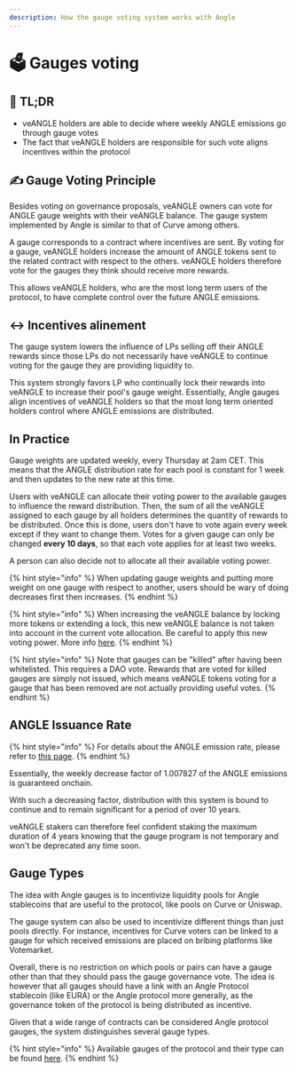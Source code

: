 ```yaml
---
description: How the gauge voting system works with Angle
---
```


# 🗳 Gauges voting

## 🔎 TL;DR

- veANGLE holders are able to decide where weekly ANGLE emissions go through gauge votes
- The fact that veANGLE holders are responsible for such vote aligns incentives within the protocol

## ✍️ Gauge Voting Principle

Besides voting on governance proposals, veANGLE owners can vote for ANGLE gauge weights with their veANGLE balance. The gauge system implemented by Angle is similar to that of Curve among others.

A gauge corresponds to a contract where incentives are sent. By voting for a gauge, veANGLE holders increase the amount of ANGLE tokens sent to the related contract with respect to the others. veANGLE holders therefore vote for the gauges they think should receive more rewards.

This allows veANGLE holders, who are the most long term users of the protocol, to have complete control over the future ANGLE emissions.

## ↔️ Incentives alinement

The gauge system lowers the influence of LPs selling off their ANGLE rewards since those LPs do not necessarily have veANGLE to continue voting for the gauge they are providing liquidity to.

This system strongly favors LP who continually lock their rewards into veANGLE to increase their pool's gauge weight. Essentially, Angle gauges align incentives of veANGLE holders so that the most long term oriented holders control where ANGLE emissions are distributed.

## In Practice

Gauge weights are updated weekly, every Thursday at 2am CET. This means that the ANGLE distribution rate for each pool is constant for 1 week and then updates to the new rate at this time.

Users with veANGLE can allocate their voting power to the available gauges to influence the reward distribution. Then, the sum of all the veANGLE assigned to each gauge by all holders determines the quantity of rewards to be distributed. Once this is done, users don't have to vote again every week except if they want to change them. Votes for a given gauge can only be changed **every 10 days**, so that each vote applies for at least two weeks.

A person can also decide not to allocate all their available voting power.

{% hint style="info" %}
When updating gauge weights and putting more weight on one gauge with respect to another, users should be wary of doing decreases first then increases.
{% endhint %}

{% hint style="info" %}
When increasing the veANGLE balance by locking more tokens or extending a lock, this new veANGLE balance is not taken into account in the current vote allocation. Be careful to apply this new voting power. More info [here](./lock-details.md).
{% endhint %}

{% hint style="info" %}
Note that gauges can be "killed" after having been whitelisted. This requires a DAO vote. Rewards that are voted for killed gauges are simply not issued, which means veANGLE tokens voting for a gauge that has been removed are not actually providing useful votes.
{% endhint %}

## ANGLE Issuance Rate

{% hint style="info" %}
For details about the ANGLE emission rate, please refer to [this page](/governance/angle-token.md).
{% endhint %}

Essentially, the weekly decrease factor of 1.007827 of the ANGLE emissions is guaranteed onchain.

With such a decreasing factor, distribution with this system is bound to continue and to remain significant for a period of over 10 years.

veANGLE stakers can therefore feel confident staking the maximum duration of 4 years knowing that the gauge program is not temporary and won't be deprecated any time soon.

## Gauge Types

The idea with Angle gauges is to incentivize liquidity pools for Angle stablecoins that are useful to the protocol, like pools on Curve or Uniswap.

The gauge system can also be used to incentivize different things than just pools directly. For instance, incentives for Curve voters can be linked to a gauge for which received emissions are placed on bribing platforms like Votemarket.

Overall, there is no restriction on which pools or pairs can have a gauge other than that they should pass the gauge governance vote. The idea is however that all gauges should have a link with an Angle Protocol stablecoin (like EURA) or the Angle protocol more generally, as the governance token of the protocol is being distributed as incentive.

Given that a wide range of contracts can be considered Angle protocol gauges, the system distinguishes several gauge types.

{% hint style="info" %}
Available gauges of the protocol and their type can be found [here](https://developers.angle.money/overview/smart-contracts/mainnet-contracts#gauges).
{% endhint %}
